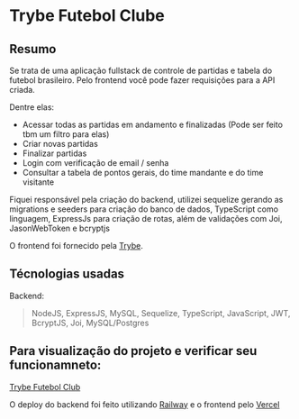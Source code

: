 # Trybe Futebol Clube

## Resumo

Se trata de uma aplicação fullstack de controle de partidas e tabela do futebol brasileiro. Pelo frontend você pode fazer requisições para a API criada.

Dentre elas: 
- Acessar todas as partidas em andamento e finalizadas (Pode ser feito tbm um filtro para elas)
- Criar novas partidas
- Finalizar partidas
- Login com verificação de email / senha
- Consultar a tabela de pontos gerais, do time mandante e do time visitante

Fiquei responsável pela criação do backend, utilizei sequelize gerando as migrations e seeders para criação do banco de dados, TypeScript como linguagem, ExpressJs para criação de rotas, além de validações com Joi, JasonWebToken e bcryptjs

O frontend foi fornecido pela [Trybe](https://www.betrybe.com/).

## Técnologias usadas

Backend:
> NodeJS, ExpressJS, MySQL, Sequelize, TypeScript, JavaScript, JWT, BcryptJS, Joi, MySQL/Postgres

## Para visualização do projeto e verificar seu funcionamneto:

[Trybe Futebol Club](https://trybefutebolclub.vercel.app/)

O deploy do backend foi feito utilizando [Railway](https://railway.app/) e o frontend pelo [Vercel](https://vercel.com/)
